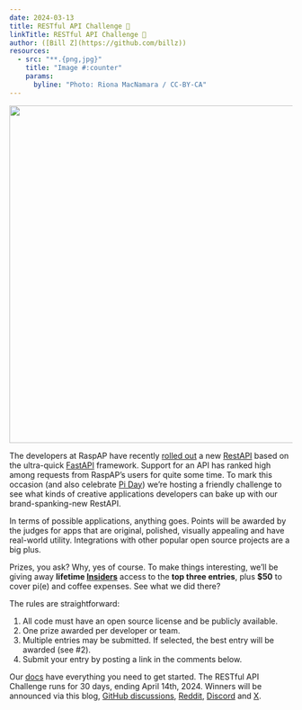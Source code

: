 ```yaml
---
date: 2024-03-13
title: RESTful API Challenge 🥧
linkTitle: RESTful API Challenge 🥧
author: ([Bill Z](https://github.com/billz))
resources:
  - src: "**.{png,jpg}"
    title: "Image #:counter"
    params:
      byline: "Photo: Riona MacNamara / CC-BY-CA"
---
```


<img src="/theme-test/blog/assets/images/restapi-banner.webp" width="600px"><br/>

The developers at RaspAP have recently [rolled out](https://github.com/RaspAP/raspap-webgui/pull/1519) a new [RestAPI](https://docs.raspap.com/restapi/) based on the ultra-quick [FastAPI](https://fastapi.tiangolo.com/) framework. Support for an API has ranked high among requests from RaspAP’s users for quite some time. To mark this occasion (and also celebrate [Pi Day](https://en.wikipedia.org/wiki/Pi_Day)) we’re hosting a friendly challenge to see what kinds of creative applications developers can bake up with our brand-spanking-new RestAPI.

In terms of possible applications, anything goes. Points will be awarded by the judges for apps that are original, polished, visually appealing and have real-world utility. Integrations with other popular open source projects are a big plus.

Prizes, you ask? Why, yes of course. To make things interesting, we’ll be giving away **lifetime [Insiders](https://docs.raspap.com/insiders/)** access to the **top three entries**, plus **$50** to cover pi(e) and coffee expenses. See what we did there?

The rules are straightforward:

1. All code must have an open source license and be publicly available.
2. One prize awarded per developer or team.
3. Multiple entries may be submitted. If selected, the best entry will be awarded (see #2).
4. Submit your entry by posting a link in the comments below.

Our [docs](https://docs.raspap.com/restapi/) have everything you need to get started. The RESTful API Challenge runs for 30 days, ending April 14th, 2024. Winners will be announced via this blog, [GitHub discussions](https://github.com/RaspAP/raspap-webgui/discussions), [Reddit](https://reddit.com/r/RaspAP), [Discord](https://discord.gg/rth5Yzzm) and [X](https://twitter.com/rasp_ap).